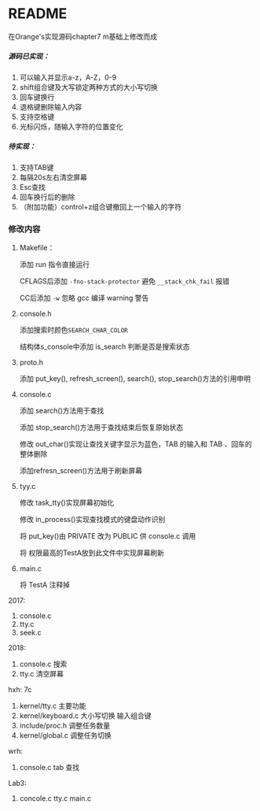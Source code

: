 # README

在Orange's实现源码chapter7 m基础上修改而成

##### 源码已实现：

1. 可以输入并显示a-z，A-Z，0-9
2. shift组合键及大写锁定两种方式的大小写切换
3. 回车键换行
4. 退格键删除输入内容
5. 支持空格键
6. 光标闪烁，随输入字符的位置变化

##### 待实现：

1. 支持TAB键
2. 每隔20s左右清空屏幕
3. Esc查找
4. 回车换行后的删除
5. （附加功能）control+z组合键撤回上一个输入的字符

### 修改内容

1. Makefile：

   添加 run 指令直接运行

   CFLAGS后添加 `-fno-stack-protector` 避免 `__stack_chk_fail` 报错

   CC后添加 `-w` 忽略 gcc 编译 warning 警告

2. console.h

   添加搜索时颜色`SEARCH_CHAR_COLOR`

   结构体s_console中添加 is_search 判断是否是搜索状态

3. proto.h

   添加 put_key(), refresh_screen(), search(), stop_search()方法的引用申明

4. console.c

   添加 search()方法用于查找

   添加 stop_search()方法用于查找结束后恢复原始状态

   修改 out_char()实现让查找关键字显示为蓝色，TAB 的输入和 TAB 、回车的整体删除

   添加refresn_screen()方法用于刷新屏幕

5. tyy.c

   修改 task_tty()实现屏幕初始化

   修改 in_process()实现查找模式的键盘动作识别

   将 put_key()由 PRIVATE 改为 PUBLIC 供 console.c 调用

   将 权限最高的TestA放到此文件中实现屏幕刷新

6. main.c

   将 TestA 注释掉

   

   

   

   

   









2017:

1. console.c
2. tty.c
3. seek.c

2018:

1. console.c 搜索
2. tty.c 清空屏幕

hxh: 7c

1. kernel/tty.c 主要功能
2. kernel/keyboard.c 大小写切换 输入组合键
3. include/proc.h 调整任务数量
4. kernel/global.c 调整任务切换

wrh:

1. console.c tab 查找 

Lab3:

1. concole.c tty.c main.c 
